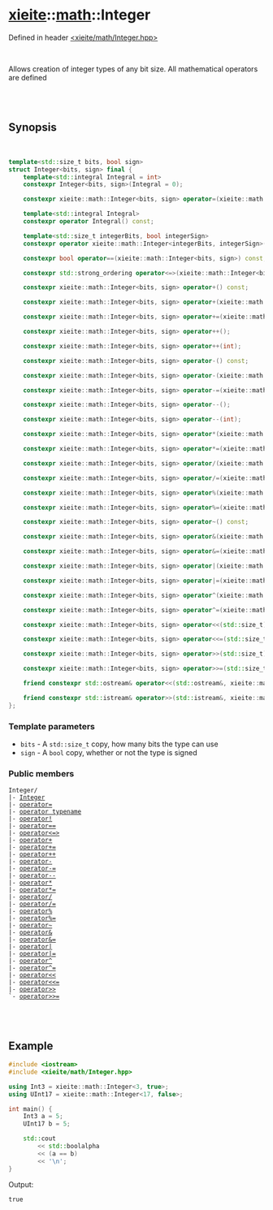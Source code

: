# [xieite](../../README.md)::[math](../math.md)::Integer
Defined in header [<xieite/math/Integer.hpp>](../../include/xieite/math/Integer.hpp)

<br/>

Allows creation of integer types of any bit size. All mathematical operators are defined

<br/><br/>

## Synopsis

<br/>

```cpp
template<std::size_t bits, bool sign>
struct Integer<bits, sign> final {
	template<std::integral Integral = int>
	constexpr Integer<bits, sign>(Integral = 0);

	constexpr xieite::math::Integer<bits, sign> operator=(xieite::math::Integer<bits, sign>);

	template<std::integral Integral>
	constexpr operator Integral() const;

	template<std::size_t integerBits, bool integerSign>
	constexpr operator xieite::math::Integer<integerBits, integerSign>() const;

	constexpr bool operator==(xieite::math::Integer<bits, sign>) const;

	constexpr std::strong_ordering operator<=>(xieite::math::Integer<bits, sign>) const;

	constexpr xieite::math::Integer<bits, sign> operator+() const;

	constexpr xieite::math::Integer<bits, sign> operator+(xieite::math::Integer<bits, sign>) const;

	constexpr xieite::math::Integer<bits, sign> operator+=(xieite::math::Integer<bits, sign>);

	constexpr xieite::math::Integer<bits, sign> operator++();

	constexpr xieite::math::Integer<bits, sign> operator++(int);

	constexpr xieite::math::Integer<bits, sign> operator-() const;

	constexpr xieite::math::Integer<bits, sign> operator-(xieite::math::Integer<bits, sign>) const;

	constexpr xieite::math::Integer<bits, sign> operator-=(xieite::math::Integer<bits, sign>);

	constexpr xieite::math::Integer<bits, sign> operator--();

	constexpr xieite::math::Integer<bits, sign> operator--(int);

	constexpr xieite::math::Integer<bits, sign> operator*(xieite::math::Integer<bits, sign>) const;

	constexpr xieite::math::Integer<bits, sign> operator*=(xieite::math::Integer<bits, sign>);

	constexpr xieite::math::Integer<bits, sign> operator/(xieite::math::Integer<bits, sign>) const;

	constexpr xieite::math::Integer<bits, sign> operator/=(xieite::math::Integer<bits, sign>);

	constexpr xieite::math::Integer<bits, sign> operator%(xieite::math::Integer<bits, sign>) const;

	constexpr xieite::math::Integer<bits, sign> operator%=(xieite::math::Integer<bits, sign>);

	constexpr xieite::math::Integer<bits, sign> operator~() const;

	constexpr xieite::math::Integer<bits, sign> operator&(xieite::math::Integer<bits, sign>) const;

	constexpr xieite::math::Integer<bits, sign> operator&=(xieite::math::Integer<bits, sign>);

	constexpr xieite::math::Integer<bits, sign> operator|(xieite::math::Integer<bits, sign>) const;

	constexpr xieite::math::Integer<bits, sign> operator|=(xieite::math::Integer<bits, sign>);

	constexpr xieite::math::Integer<bits, sign> operator^(xieite::math::Integer<bits, sign>) const;

	constexpr xieite::math::Integer<bits, sign> operator^=(xieite::math::Integer<bits, sign>);

	constexpr xieite::math::Integer<bits, sign> operator<<(std::size_t) const;

	constexpr xieite::math::Integer<bits, sign> operator<<=(std::size_t);

	constexpr xieite::math::Integer<bits, sign> operator>>(std::size_t) const;

	constexpr xieite::math::Integer<bits, sign> operator>>=(std::size_t);

	friend constexpr std::ostream& operator<<(std::ostream&, xieite::math::Integer<bits, sign>);

	friend constexpr std::istream& operator>>(std::istream&, xieite::math::Integer<bits, sign>&);
};
```
### Template parameters
- `bits` - A `std::size_t` copy, how many bits the type can use
- `sign` - A `bool` copy, whether or not the type is signed
### Public members
<pre><code>Integer/
|- <a href="./Integer/constructor.md">Integer</a>
|- <a href="./Integer/operatorAssign.md">operator=</a>
|- <a href="./Integer/operatorCast.md">operator typename</a>
|- <a href="./Integer/operatorNot.md">operator!</a>
|- <a href="./Integer/operatorEquals.md">operator==</a>
|- <a href="./Integer/operatorSpaceship.md">operator<=></a>
|- <a href="./Integer/operatorAdd.md">operator+</a>
|- <a href="./Integer/operatorAddAssign.md">operator+=</a>
|- <a href="./Integer/operatorIncrement.md">operator++</a>
|- <a href="./Integer/operatorSubtract.md">operator-</a>
|- <a href="./Integer/operatorSubtractAssign.md">operator-=</a>
|- <a href="./Integer/operatorDecrement.md">operator--</a>
|- <a href="./Integer/operatorMultiply.md">operator*</a>
|- <a href="./Integer/operatorMultiplyAssign.md">operator*=</a>
|- <a href="./Integer/operatorDivide.md">operator/</a>
|- <a href="./Integer/operatorDivideAssign.md">operator/=</a>
|- <a href="./Integer/operatorModulo.md">operator%</a>
|- <a href="./Integer/operatorModuloAssign.md">operator%=</a>
|- <a href="./Integer/operatorBitwiseNot.md">operator~</a>
|- <a href="./Integer/operatorBitwiseAnd.md">operator&</a>
|- <a href="./Integer/operatorBitwiseNotAssign.md">operator&=</a>
|- <a href="./Integer/operatorBitwiseOr.md">operator|</a>
|- <a href="./Integer/operatorBitwiseOrAssign.md">operator|=</a>
|- <a href="./Integer/operatorBitwiseXor.md">operator^</a>
|- <a href="./Integer/operatorBitwiseXorAssign.md">operator^=</a>
|- <a href="./Integer/operatorBitwiseShiftLeft.md">operator<<</a>
|- <a href="./Integer/operatorBitwiseShiftLeftAssign.md">operator<<=</a>
|- <a href="./Integer/operatorBitwiseShiftRight.md">operator>></a>
`- <a href="./Integer/operatorBitwiseShiftRightAssign.md">operator>>=</a>
</code></pre>

<br/><br/>

## Example
```cpp
#include <iostream>
#include <xieite/math/Integer.hpp>

using Int3 = xieite::math::Integer<3, true>;
using UInt17 = xieite::math::Integer<17, false>;

int main() {
	Int3 a = 5;
	UInt17 b = 5;

	std::cout
		<< std::boolalpha
		<< (a == b)
		<< '\n';
}
```
Output:
```
true
```
